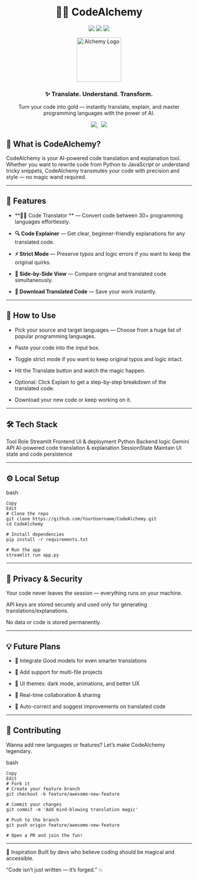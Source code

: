 <h1 align="center">🕵️‍♂️ CodeAlchemy</h1>
<p align="center"> 
  <img src="https://img.shields.io/badge/status-in%20progress-yellow?style=flat-square" /> 
  <img src="https://img.shields.io/badge/Built%20With-Streamlit-orange?style=flat-square" /> 
  <img src="https://img.shields.io/badge/Powered%20By-Gemini-blue?style=flat-square" /> 
</p> 
<p align="center"> 
  <img src="https://cdn-icons-png.flaticon.com/512/2920/2920318.png" width="120" alt="Alchemy Logo" /> 
</p> 
<h3 align="center">✨ Translate. Understand. Transform.</h3> 
<p align="center">
  Turn your code into gold — instantly translate, explain, and master programming languages with the power of AI.
</p> 
<p align="center"> 
  <a href="https://codealchemy.streamlit.app/" target="_blank"> <img src="https://img.shields.io/badge/Launch%20App-Click%20Here-critical?style=for-the-badge&logo=streamlit&logoColor=white" /> </a> &nbsp; 
  <a href="https://github.com/OnlyVenkatadanush/codealchemy" target="_blank"> <img src="https://img.shields.io/badge/GitHub-Repo-333?style=for-the-badge&logo=github" /> </a> 
</p>

## 🔮 What is CodeAlchemy?
CodeAlchemy is your AI-powered code translation and explanation tool. Whether you want to rewrite code from Python to JavaScript or understand tricky snippets, CodeAlchemy transmutes your code with precision and style — no magic wand required.

---

## 🚀 Features

- **🧙‍♂️ Code Translator ** — Convert code between 30+ programming languages effortlessly.

- **🔍 Code Explainer** — Get clear, beginner-friendly explanations for any translated code.

- **⚡ Strict Mode** — Preserve typos and logic errors if you want to keep the original quirks.

- **👀 Side-by-Side View** — Compare original and translated code simultaneously.

- **💾 Download Translated Code** — Save your work instantly.

---

## 🎯 How to Use

- Pick your source and target languages — Choose from a huge list of popular programming languages.

- Paste your code into the input box.

- Toggle strict mode if you want to keep original typos and logic intact.

- Hit the Translate button and watch the magic happen.

- Optional: Click Explain to get a step-by-step breakdown of the translated code.

- Download your new code or keep working on it.

---

## 🛠️ Tech Stack
Tool	Role
Streamlit	Frontend UI & deployment
Python	Backend logic
Gemini API	AI-powered code translation & explanation
SessionState	Maintain UI state and code persistence

---

## ⚙️ Local Setup
bash
```
Copy
Edit
# Clone the repo
git clone https://github.com/YourUsername/CodeAlchemy.git
cd CodeAlchemy

# Install dependencies
pip install -r requirements.txt

# Run the app
streamlit run app.py
```

---

## 🔐 Privacy & Security
Your code never leaves the session — everything runs on your machine.

API keys are stored securely and used only for generating translations/explanations.

No data or code is stored permanently.

---

## 💡 Future Plans

- 🧠 Integrate Good models for even smarter translations

- 🔗 Add support for multi-file projects

- 🎨 UI themes: dark mode, animations, and better UX

- 🚀 Real-time collaboration & sharing

- 🤖 Auto-correct and suggest improvements on translated code

---

## 🤝 Contributing
Wanna add new languages or features? Let’s make CodeAlchemy legendary.

bash
```
Copy
Edit
# Fork it
# Create your feature branch
git checkout -b feature/awesome-new-feature

# Commit your changes
git commit -m 'Add mind-blowing translation magic'

# Push to the branch
git push origin feature/awesome-new-feature

# Open a PR and join the fun!
```
---

🧠 Inspiration
Built by devs who believe coding should be magical and accessible.

“Code isn’t just written — it’s forged.” 💥

